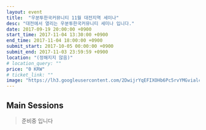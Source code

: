 ```yaml
---
layout: event
title:  "우분투한국커뮤니티 11월 대전지역 세미나"
desc: "대전에서 열리는 우분투한국커뮤니티 세미나 입니다."
date: 2017-09-19 20:00:00 +0900
start_time: 2017-11-04 13:30:00 +0900
end_time: 2017-11-04 18:00:00 +0900
submit_start: 2017-10-05 00:00:00 +0900
submit_end: 2017-11-03 23:59:59 +0900
location: "(정해지지 않음)"
# location_query: ""
price: "0 KRW"
# ticket_link: ""
image: "https://lh3.googleusercontent.com/2DwijrYqEFIXOHb6Pc5rvYMGvialc_COnuflbwao9JH3qySYbb2uVVofodGTlHZuk96bo88NlAd-KVgjoI892ScYxCg7pTZi8bzdg5i_FFnYJ5IANf6_Y5vGh0fknzmZHg2Kf2r2hg=s1000-no"
---
```


## Main Sessions

> 준비중 입니다
